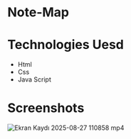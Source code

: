 
# Note-Map
# Technologies Uesd
- Html
- Css
- Java Script

# Screenshots
![Ekran Kaydı 2025-08-27 110858 mp4](https://github.com/user-attachments/assets/1cbe5e25-cede-4947-a045-e7defdd86461)
